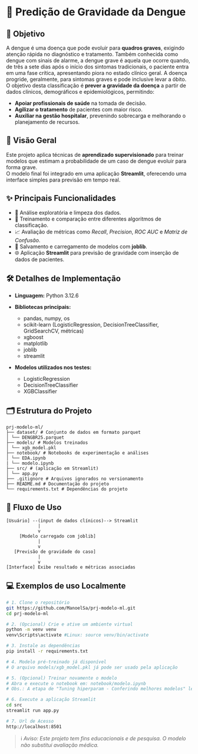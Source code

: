 # 🦟 Predição de Gravidade da Dengue

## 🎯 Objetivo
A dengue é uma doença que pode evoluir para **quadros graves**, exigindo atenção rápida no diagnóstico e tratamento.
Também conhecida como dengue com sinais de alarme, a dengue grave é aquela que ocorre quando, de três a sete dias após o início dos sintomas tradicionais, o paciente entra em uma fase crítica, apresentando piora no estado clínico geral. A doença progride, geralmente, para sintomas graves e pode inclusive levar a óbito.  
O objetivo desta classificação é **prever a gravidade da doença** a partir de dados clínicos, demográficos e epidemiológicos, permitindo:  
- **Apoiar profissionais de saúde** na tomada de decisão.  
- **Agilizar o tratamento** de pacientes com maior risco.  
- **Auxiliar na gestão hospitalar**, prevenindo sobrecarga e melhorando o planejamento de recursos.

## 🌟 Visão Geral
Este projeto aplica técnicas de **aprendizado supervisionado** para treinar modelos que estimam a probabilidade de um caso de dengue evoluir para forma grave.  
O modelo final foi integrado em uma aplicação **Streamlit**, oferecendo uma interface simples para previsão em tempo real.

## ✨ Principais Funcionalidades

- 🔎 Análise exploratória e limpeza dos dados.  
- 🧠 Treinamento e comparação entre diferentes algoritmos de classificação.  
- 📈 Avaliação de métricas como *Recall*, *Precision*, *ROC AUC* e *Matriz de Confusão*.  
- 💾 Salvamento e carregamento de modelos com **joblib**.  
- 🌐 Aplicação **Streamlit** para previsão de gravidade com inserção de dados de pacientes. 

## 🛠️ Detalhes de Implementação

- **Linguagem:** Python 3.12.6  
- **Bibliotecas principais:**  
  - pandas, numpy, os  
  - scikit-learn (LogisticRegression, DecisionTreeClassifier, GridSearchCV, métricas)  
  - xgboost  
  - matplotlib  
  - joblib  
  - streamlit  

- **Modelos utilizados nos testes:**  
  - LogisticRegression  
  - DecisionTreeClassifier 
  - XGBClassifier 

## 🗂️ Estrutura do Projeto
```text
prj-modelo-ml/
├── dataset/ # Conjunto de dados em formato parquet
│ └── DENGBR25.parquet
├── models/ # Modelos treinados
│ └── xgb_model.pkl
├── notebook/ # Notebooks de experimentação e análises
│ └── EDA.ipynb
| └── modelo.ipynb
├── src/ # (aplicação em Streamlit)
│ └── app.py
├── .gitignore # Arquivos ignorados no versionamento
├── README.md # Documentação do projeto
└── requirements.txt # Dependências do projeto 

```

## 🔀 Fluxo de Uso

```text
[Usuário] --(input de dados clínicos)--> Streamlit 
            |
            v
     [Modelo carregado com joblib]
            |
            v
   [Previsão de gravidade do caso]
            |
            v
[Interface] Exibe resultado e métricas associadas

```

## 💻 Exemplos de uso Localmente
```bash
# 1. Clone o repositório
git https://github.com/ManoelSa/prj-modelo-ml.git
cd prj-modelo-ml

# 2. (Opcional) Crie e ative um ambiente virtual
python -m venv venv
venv\Scripts\activate #Linux: source venv/bin/activate

# 3. Instale as dependências
pip install -r requirements.txt

# 4. Modelo pré-treinado já disponível
# O arquivo models/xgb_model.pkl já pode ser usado pela aplicação

# 5. (Opcional) Treinar novamente o modelo
# Abra e execute o notebook em: notebook/modelo.ipynb
# Obs.: A etapa de "Tuning hiperparam - Conferindo melhores modelos" leva em média uns 20 min para execução.

# 6. Execute a aplicação Streamlit
cd src
streamlit run app.py

# 7. Url de Acesso
http://localhost:8501

```

> ℹ️ _Aviso: Este projeto tem fins educacionais e de pesquisa. O modelo não substitui avaliação médica._